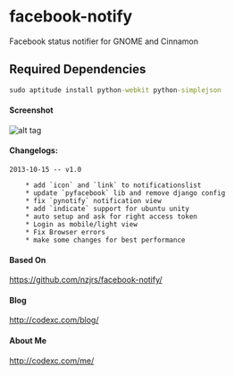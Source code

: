 facebook-notify
===============

Facebook status notifier for GNOME and Cinnamon

Required Dependencies
--------------
```bat
sudo aptitude install python-webkit python-simplejson
```
#### Screenshot
![alt tag](http://codexc.com/facebook_notify/screen_shout.png)


#### Changelogs:
```
2013-10-15 -- v1.0

    * add `icon` and `link` to notificationslist
    * update `pyfacebook` lib and remove django config
    * fix `pynotify` notification view
    * add `indicate` support for ubuntu unity
    * auto setup and ask for right access token
    * Login as mobile/light view
	* Fix Browser errors
	* make some changes for best performance
```

#### Based On
https://github.com/nzjrs/facebook-notify/

#### Blog
http://codexc.com/blog/

#### About Me
http://codexc.com/me/